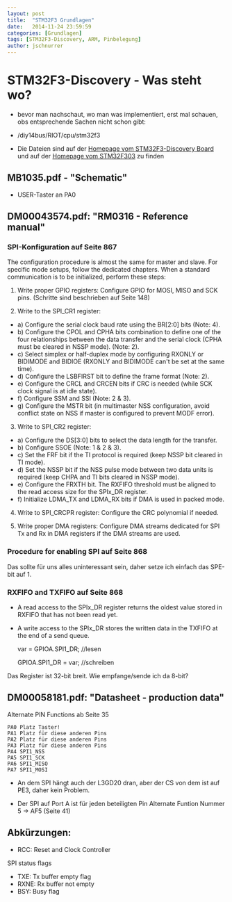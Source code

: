 ```yaml
---
layout: post
title:  "STM32F3 Grundlagen"
date:   2014-11-24 23:59:59
categories: [Grundlagen]
tags: [STM32F3-Discovery, ARM, Pinbelegung]
author: jschnurrer
---
```


# STM32F3-Discovery - Was steht wo?

* bevor man nachschaut, wo man was implementiert, erst mal schauen, obs entsprechende Sachen nicht schon gibt:
* /diy14bus/RIOT/cpu/stm32f3 




* Die Dateien sind auf der [Homepage vom STM32F3-Discovery Board](http://www.st.com/web/catalog/tools/FM116/SC959/SS1532/PF254044) und auf der [Homepage vom STM32F303](http://www.st.com/web/en/catalog/mmc/SC1169/SS1576/LN1531) zu finden


## MB1035.pdf - "Schematic"

* USER-Taster an PA0


## DM00043574.pdf: "RM0316 - Reference manual"

### SPI-Konfiguration auf Seite 867

The configuration procedure is almost the same for master and slave. For specific mode
setups, follow the dedicated chapters. When a standard communication is to be initialized,
perform these steps:

1. Write proper GPIO registers: Configure GPIO for MOSI, MISO and SCK pins. (Schritte sind beschrieben auf Seite 148)

2. Write to the SPI_CR1 register:
* a) Configure the serial clock baud rate using the BR[2:0] bits (Note: 4).
* b) Configure the CPOL and CPHA bits combination to define one of the four relationships between the data transfer and the serial clock (CPHA must be cleared in NSSP mode). (Note: 2).
* c) Select simplex or half-duplex mode by configuring RXONLY or BIDIMODE and BIDIOE (RXONLY and BIDIMODE can't be set at the same time).
* d) Configure the LSBFIRST bit to define the frame format (Note: 2).
* e) Configure the CRCL and CRCEN bits if CRC is needed (while SCK clock signal is at idle state).
* f) Configure SSM and SSI (Note: 2 & 3).
* g) Configure the MSTR bit (in multimaster NSS configuration, avoid conflict state on NSS if master is configured to prevent MODF error).

3. Write to SPI_CR2 register:
* a) Configure the DS[3:0] bits to select the data length for the transfer.
* b) Configure SSOE (Note: 1 & 2 & 3).
* c) Set the FRF bit if the TI protocol is required (keep NSSP bit cleared in TI mode).
* d) Set the NSSP bit if the NSS pulse mode between two data units is required (keep CHPA and TI bits cleared in NSSP mode).
* e) Configure the FRXTH bit. The RXFIFO threshold must be aligned to the read access size for the SPIx_DR register.
* f) Initialize LDMA_TX and LDMA_RX bits if DMA is used in packed mode.

4. Write to SPI_CRCPR register: Configure the CRC polynomial if needed.

5. Write proper DMA registers: Configure DMA streams dedicated for SPI Tx and Rx in DMA registers if the DMA streams are used.

### Procedure for enabling SPI auf Seite 868
Das sollte für uns alles uninteressant sein, daher setze ich einfach das SPE-bit auf 1.

### RXFIFO and TXFIFO auf Seite 868

* A read access to the SPIx_DR register returns the oldest value stored in RXFIFO that has
not been read yet. 
* A write access to the SPIx_DR stores the written data in the TXFIFO at
the end of a send queue.

    var = GPIOA.SPI1_DR; //lesen

    GPIOA.SPI1_DR = var; //schreiben

Das Register ist 32-bit breit. Wie empfange/sende ich da 8-bit?


## DM00058181.pdf: "Datasheet - production data"

Alternate PIN Functions ab Seite 35

    PA0 Platz Taster!
    PA1 Platz für diese anderen Pins
    PA2 Platz für diese anderen Pins
    PA3 Platz für diese anderen Pins
    PA4 SPI1_NSS
    PA5 SPI1_SCK
    PA6 SPI1_MISO
    PA7 SPI1_MOSI

* An dem SPI hängt auch der L3GD20 dran, aber der CS von dem ist auf PE3, daher kein Problem.

* Der SPI auf Port A ist für jeden beteiligten Pin Alternate Funtion Nummer 5 -> AF5 (Seite 41)


## Abkürzungen:
* RCC: Reset and Clock Controller

SPI status flags
* TXE: Tx buffer empty flag
* RXNE: Rx buffer not empty
* BSY: Busy flag


